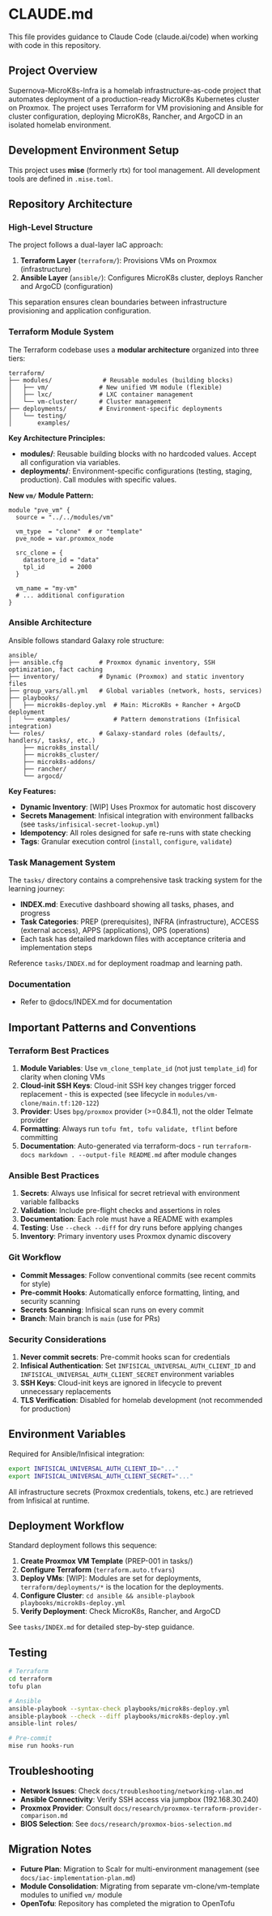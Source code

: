 # CLAUDE.md

This file provides guidance to Claude Code (claude.ai/code) when working with code in this repository.

## Project Overview

Supernova-MicroK8s-Infra is a homelab infrastructure-as-code project that automates deployment of a production-ready MicroK8s Kubernetes cluster on Proxmox. The project uses Terraform for VM provisioning and Ansible for cluster configuration, deploying MicroK8s, Rancher, and ArgoCD in an isolated homelab environment.

## Development Environment Setup

This project uses **mise** (formerly rtx) for tool management. All development tools are defined in `.mise.toml`.

## Repository Architecture

### High-Level Structure

The project follows a dual-layer IaC approach:

1. **Terraform Layer** (`terraform/`): Provisions VMs on Proxmox (infrastructure)
2. **Ansible Layer** (`ansible/`): Configures MicroK8s cluster, deploys Rancher and ArgoCD (configuration)

This separation ensures clean boundaries between infrastructure provisioning and application configuration.

### Terraform Module System

The Terraform codebase uses a **modular architecture** organized into three tiers:

```text
terraform/
├── modules/              # Reusable modules (building blocks)
│   ├── vm/              # New unified VM module (flexible)
│   ├── lxc/             # LXC container management
│   └── vm-cluster/      # Cluster management
├── deployments/         # Environment-specific deployments
│   └── testing/
│       examples/
```

**Key Architecture Principles:**

- **modules/**: Reusable building blocks with no hardcoded values. Accept all configuration via variables.
- **deployments/**: Environment-specific configurations (testing, staging, production). Call modules with specific values.

**New `vm/` Module Pattern:**

```hcl
module "pve_vm" {
  source = "../../modules/vm"

  vm_type  = "clone"  # or "template"
  pve_node = var.proxmox_node

  src_clone = {
    datastore_id = "data"
    tpl_id       = 2000
  }

  vm_name = "my-vm"
  # ... additional configuration
}
```

### Ansible Architecture

Ansible follows standard Galaxy role structure:

```text
ansible/
├── ansible.cfg          # Proxmox dynamic inventory, SSH optimization, fact caching
├── inventory/           # Dynamic (Proxmox) and static inventory files
├── group_vars/all.yml   # Global variables (network, hosts, services)
├── playbooks/
│   ├── microk8s-deploy.yml  # Main: MicroK8s + Rancher + ArgoCD deployment
│   └── examples/            # Pattern demonstrations (Infisical integration)
└── roles/               # Galaxy-standard roles (defaults/, handlers/, tasks/, etc.)
    ├── microk8s_install/
    ├── microk8s_cluster/
    ├── microk8s-addons/
    ├── rancher/
    └── argocd/
```

**Key Features:**

- **Dynamic Inventory**: [WIP] Uses Proxmox for automatic host discovery
- **Secrets Management**: Infisical integration with environment fallbacks (see `tasks/infisical-secret-lookup.yml`)
- **Idempotency**: All roles designed for safe re-runs with state checking
- **Tags**: Granular execution control (`install`, `configure`, `validate`)

### Task Management System

The `tasks/` directory contains a comprehensive task tracking system for the learning journey:

- **INDEX.md**: Executive dashboard showing all tasks, phases, and progress
- **Task Categories**: PREP (prerequisites), INFRA (infrastructure), ACCESS (external access), APPS (applications), OPS (operations)
- Each task has detailed markdown files with acceptance criteria and implementation steps

Reference `tasks/INDEX.md` for deployment roadmap and learning path.

### Documentation

- Refer to @docs/INDEX.md for documentation

## Important Patterns and Conventions

### Terraform Best Practices

1. **Module Variables**: Use `vm_clone_template_id` (not just `template_id`) for clarity when cloning VMs
2. **Cloud-init SSH Keys**: Cloud-init SSH key changes trigger forced replacement - this is expected (see lifecycle in `modules/vm-clone/main.tf:120-122`)
3. **Provider**: Uses `bpg/proxmox` provider (>=0.84.1), not the older Telmate provider
4. **Formatting**: Always run `tofu fmt, tofu validate, tflint` before committing
5. **Documentation**: Auto-generated via terraform-docs - run `terraform-docs markdown . --output-file README.md` after module changes

### Ansible Best Practices

1. **Secrets**: Always use Infisical for secret retrieval with environment variable fallbacks
2. **Validation**: Include pre-flight checks and assertions in roles
3. **Documentation**: Each role must have a README with examples
4. **Testing**: Use `--check --diff` for dry runs before applying changes
5. **Inventory**: Primary inventory uses Proxmox dynamic discovery

### Git Workflow

- **Commit Messages**: Follow conventional commits (see recent commits for style)
- **Pre-commit Hooks**: Automatically enforce formatting, linting, and security scanning
- **Secrets Scanning**: Infisical scan runs on every commit
- **Branch**: Main branch is `main` (use for PRs)

### Security Considerations

1. **Never commit secrets**: Pre-commit hooks scan for credentials
2. **Infisical Authentication**: Set `INFISICAL_UNIVERSAL_AUTH_CLIENT_ID` and `INFISICAL_UNIVERSAL_AUTH_CLIENT_SECRET` environment variables
3. **SSH Keys**: Cloud-init keys are ignored in lifecycle to prevent unnecessary replacements
4. **TLS Verification**: Disabled for homelab development (not recommended for production)

## Environment Variables

Required for Ansible/Infisical integration:

```bash
export INFISICAL_UNIVERSAL_AUTH_CLIENT_ID="..."
export INFISICAL_UNIVERSAL_AUTH_CLIENT_SECRET="..."
```

All infrastructure secrets (Proxmox credentials, tokens, etc.) are retrieved from Infisical at runtime.

## Deployment Workflow

Standard deployment follows this sequence:

1. **Create Proxmox VM Template** (PREP-001 in tasks/)
2. **Configure Terraform** (`terraform.auto.tfvars`)
3. **Deploy VMs**: [WIP]: Modules are set for deployments, `terraform/deployments/*` is the location for the deployments.
4. **Configure Cluster**: `cd ansible && ansible-playbook playbooks/microk8s-deploy.yml`
5. **Verify Deployment**: Check MicroK8s, Rancher, and ArgoCD

See `tasks/INDEX.md` for detailed step-by-step guidance.

## Testing

```bash
# Terraform
cd terraform
tofu plan

# Ansible
ansible-playbook --syntax-check playbooks/microk8s-deploy.yml
ansible-playbook --check --diff playbooks/microk8s-deploy.yml
ansible-lint roles/

# Pre-commit
mise run hooks-run
```

## Troubleshooting

- **Network Issues**: Check `docs/troubleshooting/networking-vlan.md`
- **Ansible Connectivity**: Verify SSH access via jumpbox (192.168.30.240)
- **Proxmox Provider**: Consult `docs/research/proxmox-terraform-provider-comparison.md`
- **BIOS Selection**: See `docs/research/proxmox-bios-selection.md`

## Migration Notes

- **Future Plan**: Migration to Scalr for multi-environment management (see `docs/iac-implementation-plan.md`)
- **Module Consolidation**: Migrating from separate vm-clone/vm-template modules to unified `vm/` module
- **OpenTofu**: Repository has completed the migration to OpenTofu
